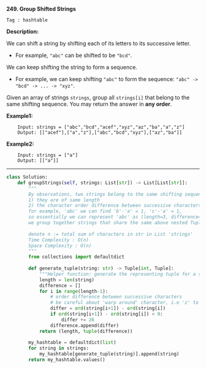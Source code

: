 **249. Group Shifted Strings**

```Tag : hashtable```

**Description:**

We can shift a string by shifting each of its letters to its successive letter.

+ For example, ```"abc"``` can be shifted to be ```"bcd"```.

We can keep shifting the string to form a sequence.

+ For example, we can keep shifting ```"abc"``` to form the sequence: ```"abc" -> "bcd" -> ... -> "xyz"```.

Given an array of strings ```strings```, group all ```strings[i]``` that belong to the same shifting sequence. You may return the answer in **any order**.

**Example1:**

		Input: strings = ["abc","bcd","acef","xyz","az","ba","a","z"]
		Output: [["acef"],["a","z"],["abc","bcd","xyz"],["az","ba"]]

**Example2:**

		Input: strings = ["a"]
		Output: [["a"]]

-----------

```python
class Solution:
    def groupStrings(self, strings: List[str]) -> List[List[str]]:
        """
        By observations, two strings belong to the same shifting sequence if:
        1) they are of same length
        2) the character order difference between successive characters are the same
        for example, 'abc' we can find 'b'-'a' = 1, 'c'-'a' = 1,
        so essentially we can represent 'abc' as (length=3, difference=(1, 1))
        we group together strings that share the same above nested Tuples
        
        denote n := total sum of characters in str in List 'strings'
        Time Complexity : O(n)
        Space Complexity : O(n)
        """
        from collections import defaultdict
        
        def generate_tuple(string: str) -> Tuple[int, Tuple]:
            """Helper function: generate the representing tuple for a string"""
            length = len(string)
            difference = []
            for i in range(length-1):
                # order difference between successive characters
                # be careful about 'warp around' character, i.e 'z' to 'a'
                differ = ord(string[i+1]) - ord(string[i])
                if ord(string[i+1]) - ord(string[i]) < 0:
                    differ += 26
                difference.append(differ)
            return (length, tuple(difference))
        
        my_hashtable = defaultdict(list)
        for string in strings:
            my_hashtable[generate_tuple(string)].append(string)
        return my_hashtable.values()
```